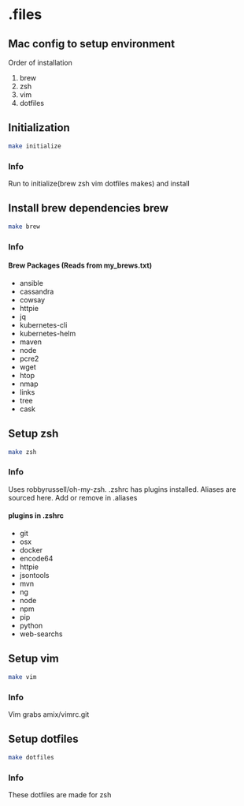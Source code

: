 # .files
## Mac config to setup environment
Order of installation
1. brew
2. zsh
3. vim
4. dotfiles

## Initialization
```bash
make initialize
```
### Info
Run to initialize(brew zsh vim dotfiles makes) and install

## Install brew dependencies brew
```bash
make brew
```
### Info

#### Brew Packages (Reads from my_brews.txt)
- ansible
- cassandra
- cowsay
- httpie
- jq
- kubernetes-cli
- kubernetes-helm
- maven
- node
- pcre2
- wget
- htop
- nmap
- links
- tree
- cask

## Setup zsh
```bash
make zsh
```
### Info
Uses robbyrussell/oh-my-zsh. .zshrc has plugins installed. Aliases are sourced here. Add or remove in .aliases
#### plugins in .zshrc
- git
- osx
- docker
- encode64
- httpie
- jsontools
- mvn
- ng
- node
- npm
- pip
- python
- web-searchs
## Setup vim
```bash
make vim
```
### Info
Vim grabs amix/vimrc.git
## Setup dotfiles
```bash
make dotfiles
```
### Info
These dotfiles are made for zsh

